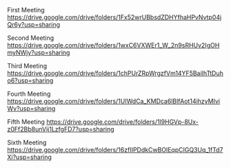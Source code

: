 First Meeting
https://drive.google.com/drive/folders/1Fx52wrUBbsdZDHYfhaHPvNvtp04jQr6y?usp=sharing

Second Meeting
https://drive.google.com/drive/folders/1wxC6VXWEr1_W_2n9sRHUv2IgOHmyNWjy?usp=sharing

Third Meeting
https://drive.google.com/drive/folders/1chPUrZRpWrgzfVm14YF5BaiIhTtDuho6?usp=sharing

Fourth Meeting
https://drive.google.com/drive/folders/1UIWdCa_KMDca6lBlfAot14ihzyMIviWv?usp=sharing

Fifth Meeting
https://drive.google.com/drive/folders/1l9HGVp-8Ux-z0Ff2Bb8unVij1LzfgFD7?usp=sharing

Sixth Meeting
https://drive.google.com/drive/folders/16zfIIPDdkCwBOlEqpCIGQ3Uq_1fTd7Xi?usp=sharing
